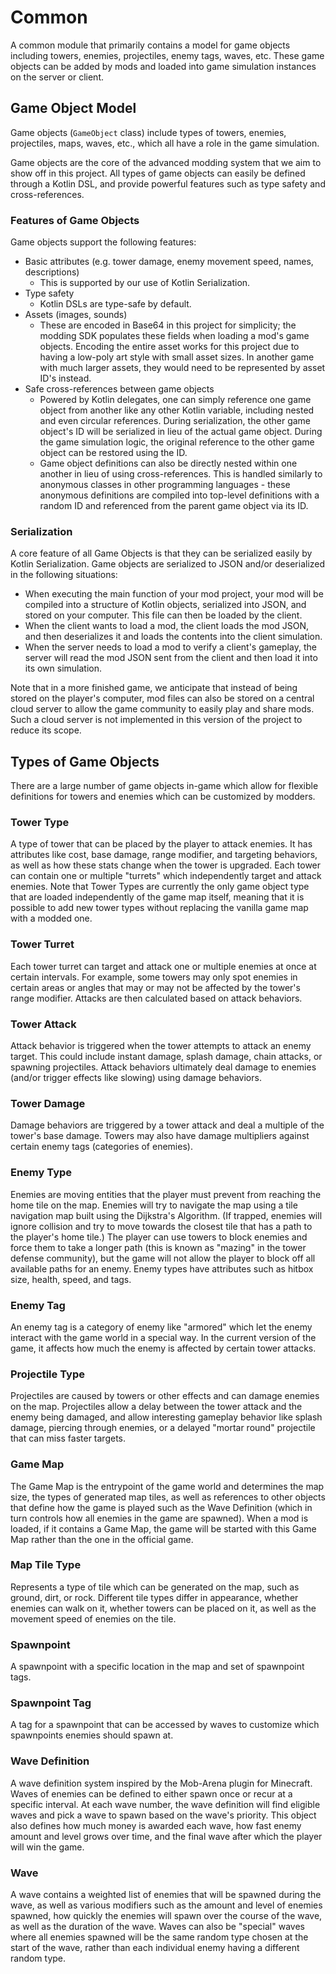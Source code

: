 # Common

A common module that primarily contains a model for game objects including towers, enemies, projectiles, enemy tags, waves, etc. These game objects can be added by mods and loaded into game simulation instances on the server or client.

## Game Object Model

Game objects (`GameObject` class) include types of towers, enemies, projectiles, maps, waves, etc., which all have a role in the game simulation.

Game objects are the core of the advanced modding system that we aim to show off in this project. All types of game objects can easily be defined through a Kotlin DSL, and provide powerful features such as type safety and cross-references.

### Features of Game Objects

Game objects support the following features:

* Basic attributes (e.g. tower damage, enemy movement speed, names, descriptions)
  * This is supported by our use of Kotlin Serialization.
* Type safety
  * Kotlin DSLs are type-safe by default.
* Assets (images, sounds)
  * These are encoded in Base64 in this project for simplicity; the modding SDK populates these fields when loading a mod's game objects. Encoding the entire asset works for this project due to having a low-poly art style with small asset sizes. In another game with much larger assets, they would need to be represented by asset ID's instead.
* Safe cross-references between game objects
  * Powered by Kotlin delegates, one can simply reference one game object from another like any other Kotlin variable, including nested and even circular references. During serialization, the other game object's ID will be serialized in lieu of the actual game object. During the game simulation logic, the original reference to the other game object can be restored using the ID.
  * Game object definitions can also be directly nested within one another in lieu of using cross-references. This is handled similarly to anonymous classes in other programming languages - these anonymous definitions are compiled into top-level definitions with a random ID and referenced from the parent game object via its ID.

### Serialization

A core feature of all Game Objects is that they can be serialized easily by Kotlin Serialization. Game objects are serialized to JSON and/or deserialized in the following situations:

* When executing the main function of your mod project, your mod will be compiled into a structure of Kotlin objects, serialized into JSON, and stored on your computer. This file can then be loaded by the client.
* When the client wants to load a mod, the client loads the mod JSON, and then deserializes it and loads the contents into the client simulation.
* When the server needs to load a mod to verify a client's gameplay, the server will read the mod JSON sent from the client and then load it into its own simulation.

Note that in a more finished game, we anticipate that instead of being stored on the player's computer, mod files can also be stored on a central cloud server to allow the game community to easily play and share mods. Such a cloud server is not implemented in this version of the project to reduce its scope.

## Types of Game Objects

There are a large number of game objects in-game which allow for flexible definitions for towers and enemies which can be customized by modders.

### Tower Type

A type of tower that can be placed by the player to attack enemies. It has attributes like cost, base damage, range modifier, and targeting behaviors, as well as how these stats change when the tower is upgraded. Each tower can contain one or multiple "turrets" which independently target and attack enemies. Note that Tower Types are currently the only game object type that are loaded independently of the game map itself, meaning that it is possible to add new tower types without replacing the vanilla game map with a modded one.

### Tower Turret

Each tower turret can target and attack one or multiple enemies at once at certain intervals. For example, some towers may only spot enemies in certain areas or angles that may or may not be affected by the tower's range modifier. Attacks are then calculated based on attack behaviors.

### Tower Attack

Attack behavior is triggered when the tower attempts to attack an enemy target. This could include instant damage, splash damage, chain attacks, or spawning projectiles. Attack behaviors ultimately deal damage to enemies (and/or trigger effects like slowing) using damage behaviors.

### Tower Damage

Damage behaviors are triggered by a tower attack and deal a multiple of the tower's base damage. Towers may also have damage multipliers against certain enemy tags (categories of enemies).

### Enemy Type

Enemies are moving entities that the player must prevent from reaching the home tile on the map. Enemies will try to navigate the map using a tile navigation map built using the Dijkstra's Algorithm. (If trapped, enemies will ignore collision and try to move towards the closest tile that has a path to the player's home tile.) The player can use towers to block enemies and force them to take a longer path (this is known as "mazing" in the tower defense community), but the game will not allow the player to block off all available paths for an enemy. Enemy types have attributes such as hitbox size, health, speed, and tags.

### Enemy Tag

An enemy tag is a category of enemy like "armored" which let the enemy interact with the game world in a special way. In the current version of the game, it affects how much the enemy is affected by certain tower attacks.

### Projectile Type

Projectiles are caused by towers or other effects and can damage enemies on the map. Projectiles allow a delay between the tower attack and the enemy being damaged, and allow interesting gameplay behavior like splash damage, piercing through enemies, or a delayed "mortar round" projectile that can miss faster targets.

### Game Map

The Game Map is the entrypoint of the game world and determines the map size, the types of generated map tiles, as well as references to other objects that define how the game is played such as the Wave Definition (which in turn controls how all enemies in the game are spawned). When a mod is loaded, if it contains a Game Map, the game will be started with this Game Map rather than the one in the official game.

### Map Tile Type

Represents a type of tile which can be generated on the map, such as ground, dirt, or rock. Different tile types differ in appearance, whether enemies can walk on it, whether towers can be placed on it, as well as the movement speed of enemies on the tile.

### Spawnpoint

A spawnpoint with a specific location in the map and set of spawnpoint tags.

### Spawnpoint Tag

A tag for a spawnpoint that can be accessed by waves to customize which spawnpoints enemies should spawn at.

### Wave Definition

A wave definition system inspired by the Mob-Arena plugin for Minecraft. Waves of enemies can be defined to either spawn once or recur at a specific interval. At each wave number, the wave definition will find eligible waves and pick a wave to spawn based on the wave's priority. This object also defines how much money is awarded each wave, how fast enemy amount and level grows over time, and the final wave after which the player will win the game.

### Wave

A wave contains a weighted list of enemies that will be spawned during the wave, as well as various modifiers such as the amount and level of enemies spawned, how quickly the enemies will spawn over the course of the wave, as well as the duration of the wave. Waves can also be "special" waves where all enemies spawned will be the same random type chosen at the start of the wave, rather than each individual enemy having a different random type.
